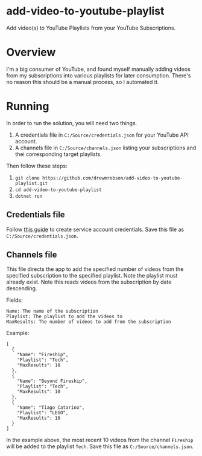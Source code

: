 # add-video-to-youtube-playlist
Add video(s) to YouTube Playlists from your YouTube Subscriptions.

# Overview

I'm a big consumer of YouTube, and found myself manually adding videos from my subscriptions into various playlists for later consumption. There's no reason this should be a manual process, so I automated it.

# Running

In order to run the solution, you will need two things.

1. A credentials file in `C:/Source/credentials.json` for your YouTube API account.
2. A channels file in `C:/Source/channels.json` listing your subscriptions and thei corresponding target playlists.

Then follow these steps:

1. `git clone https://github.com/drewmrobson/add-video-to-youtube-playlist.git`
2. `cd add-video-to-youtube-playlist`
3. `dotnet run`

## Credentials file

Follow [this guide](https://developers.google.com/workspace/guides/create-credentials#service-account) to create service account credentials. Save this file as `C:/Source/credentials.json`.

## Channels file 

This file directs the app to add the specified number of videos from the specified subscription to the specified playlist. Note the playlist must already exist. Note this reads videos from the subscription by date descending.

Fields:
```
Name: The name of the subscription
Playlist: The playlist to add the videos to
MaxResults: The number of videos to add from the subscription
```

Example:
```
[
  {
    "Name": "Fireship",
    "Playlist": "Tech",
    "MaxResults": 10
  },
  {
    "Name": "Beyond Fireship",
    "Playlist": "Tech",
    "MaxResults": 10
  },
  {
    "Name": "Tiago Catarino",
    "Playlist": "LEGO",
    "MaxResults": 10
  }
]
```
In the example above, the most recent 10 videos from the channel `Fireship` will be added to the playlist `Tech`. Save this file as `C:/Source/channels.json`.
